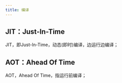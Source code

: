 ```yaml
---
title: 编译
---
```

## JIT：Just-In-Time
JIT，即Just-In-Time，动态(即时)编译，边运行边编译；

## AOT：Ahead Of Time
AOT，Ahead Of Time，指运行前编译；